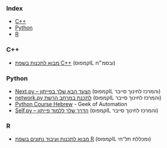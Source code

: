 ### Index

* [C++](#cpp)
* [Python](#python)
* [R](#r)


### <a id="cpp"></a>C++

* [מבוא לתכנות בשפת C++](https://campus.gov.il/course/course-v1-basmach-pc264/) (קמפוסIL ובסמ״ח)


### Python

* [Next.py – הצעד הבא שלך בפייתון](https://campus.gov.il/course/course-v1-cs-gov-cs-nextpy102/) (קמפוסIL והמרכז לחינוך סייבר)
* [network.py לתכנת במרחב הרשת](https://campus.gov.il/course/cs-gov-cs-networkpy103-2020-1/) (קמפוסIL והמרכז לחינוך סייבר)
* [Python Course Hebrew](https://youtube.com/playlist?list=PL1ZSrkGSJEGMgiAaEx1Cw3khbdDXGx_6i) - Geek of Automation
* [Self.py – הדרך שלך ללמוד פייתון](https://campus.gov.il/course/course-v1-cs-gov_cs_selfpy101/) (קמפוסIL והמרכז לחינוך סייבר)


### R

* [מבוא לתכנות ועיבוד נתונים בשפת R](https://campus.gov.il/course/telhai-acd-rfp4-telhai-r/) (קמפוסIL ומכללת תל־חי)
